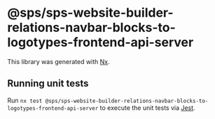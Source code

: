 # @sps/sps-website-builder-relations-navbar-blocks-to-logotypes-frontend-api-server

This library was generated with [Nx](https://nx.dev).

## Running unit tests

Run `nx test @sps/sps-website-builder-relations-navbar-blocks-to-logotypes-frontend-api-server` to execute the unit tests via [Jest](https://jestjs.io).
